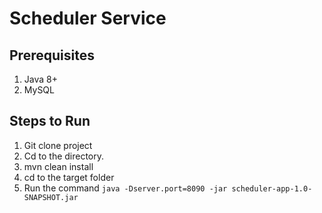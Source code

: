 # Scheduler Service

## Prerequisites

1. Java 8+
2. MySQL

## Steps to Run

1. Git clone project
2. Cd to the directory.
3. mvn clean install
4. cd to the target folder
5. Run the command `java -Dserver.port=8090 -jar scheduler-app-1.0-SNAPSHOT.jar`
